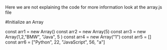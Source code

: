 Here we are not explaining the code for more information look at the array.js file

#Initialize an Array

const arr1 = new Array()
const arr2 = new Array(5)
const arr3 = new Array(1,2,"BMW", "Java", 5 )
const arr4 = new Array("1")
const arr5 = []
const arr6 = ["Python", 22, "JavaScript", 56, "a"]

